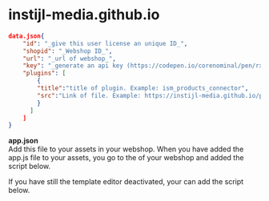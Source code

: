 # instijl-media.github.io
```json
data.json{
    "id": "_give this user license an unique ID_",
    "shopid": "_Webshop ID_",
    "url": "_url of webshop_",
    "key": "_generate an api key (https://codepen.io/corenominal/pen/rxOmMJ)_",
    "plugins": [
        {
        "title":"title of plugin. Example: ism_products_connector",
        "src":"Link of file. Example: https://instijl-media.github.io/product-connector/main.js"
        }
      ]
    ]
}

```` 

<!-- **data.json**<br />
{<br />
  &nbsp;"id": "_give this user license an unique ID_",<br />
  &nbsp;"shopid": "_Webshop ID_",<br />
  &nbsp;"url": "_url of webshop_",<br />
  &nbsp;"key": "_generate an api key (https://codepen.io/corenominal/pen/rxOmMJ)_",<br />
  &nbsp;"plugins": [<br />
  _&nbsp;&nbsp;Loop all plugins here._<br />
    &nbsp;&nbsp;{<br />
      &nbsp;&nbsp;&nbsp;&nbsp;"title":"_title of plugin. Example: ism_products_connector_",<br />
      &nbsp;&nbsp;&nbsp;&nbsp;"src":"_Link of file. Example: https://instijl-media.github.io/product-connector/main.js_"<br />
    &nbsp;&nbsp;}<br />
  &nbsp;]<br />
}<br /> -->

 **app.json**<br />
Add this file to your assets in your webshop.
When you have added the app.js file to your assets, you go to the <head> of your webshop and added the script below.<br/>
_<script src="{{ 'app.js' | url_asset }}?id={{ shop.id }}&secret=_YOUR GENERATED API KEY_" type="module" id="ism_app"></script>_ 

If you have still the template editor deactivated, your can add the script below.<br />
_<script src="https://instijl-media.github.io/app.js?id={{ shop.id }}&secret=_YOUR GENERATED API KEY_" type="module" id="ism_app"></script>_ 
